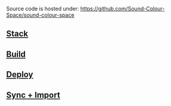 Source code is hosted under: https://github.com/Sound-Colour-Space/sound-colour-space

## [Stack](stack.md)

## [Build](build.md)

## [Deploy](deploy.md)

## [Sync + Import](sync_and_import.md)
